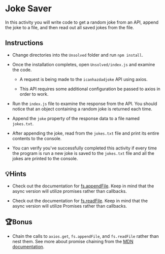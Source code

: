 # Joke Saver

In this activity you will write code to get a random joke from an API, append the joke to a file, and then read out all saved jokes from the file.

## Instructions

* Change directories into the `Unsolved` folder and run `npm install`.

* Once the installation completes, open `Unsolved/index.js` and examine the code.

  * A request is being made to the `icanhazdadjoke` API using axios.

  * This API requires some additional configuration be passed to axios in order to work.

* Run the `index.js` file to examine the response from the API. You should notice that an object containing a random joke is returned each time.

* Append the `joke` property of the response data to a file named `jokes.txt`.

* After appending the joke, read from the `jokes.txt` file and print its entire contents to the console.

* You can verify you've successfully completed this activity if every time the program is run a new joke is saved to the `jokes.txt` file and all the jokes are printed to the console.

## 💡Hints

* Check out the documentation for [fs.appendFile](https://nodejs.org/api/fs.html#fs_fs_appendfile_path_data_options_callback). Keep in mind that the async version will utilize promises rather than callbacks.

* Check out the documentation for [fs.readFile](https://nodejs.org/api/fs.html#fs_fs_readfile_path_options_callback). Keep in mind that the async version will utilize Promises rather than callbacks.

## 🏆Bonus

* Chain the calls to `axios.get`, `fs.appendFile`, and `fs.readFile` rather than nest them. See more about promise chaining from the [MDN documentation](https://developer.mozilla.org/en-US/docs/Web/JavaScript/Guide/Using_promises#Chaining).
